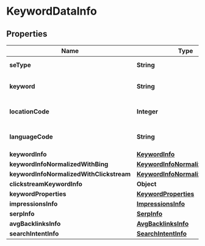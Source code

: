 

# KeywordDataInfo


## Properties

| Name | Type | Description | Notes |
|------------ | ------------- | ------------- | -------------|
|**seType** | **String** | search engine type |  [optional] |
|**keyword** | **String** | returned keyword idea |  [optional] |
|**locationCode** | **Integer** | location code in a POST array |  [optional] |
|**languageCode** | **String** | language code in a POST array |  [optional] |
|**keywordInfo** | [**KeywordInfo**](KeywordInfo.md) |  |  [optional] |
|**keywordInfoNormalizedWithBing** | [**KeywordInfoNormalizedWithInfo**](KeywordInfoNormalizedWithInfo.md) |  |  [optional] |
|**keywordInfoNormalizedWithClickstream** | [**KeywordInfoNormalizedWithInfo**](KeywordInfoNormalizedWithInfo.md) |  |  [optional] |
|**clickstreamKeywordInfo** | **Object** |  |  [optional] |
|**keywordProperties** | [**KeywordProperties**](KeywordProperties.md) |  |  [optional] |
|**impressionsInfo** | [**ImpressionsInfo**](ImpressionsInfo.md) |  |  [optional] |
|**serpInfo** | [**SerpInfo**](SerpInfo.md) |  |  [optional] |
|**avgBacklinksInfo** | [**AvgBacklinksInfo**](AvgBacklinksInfo.md) |  |  [optional] |
|**searchIntentInfo** | [**SearchIntentInfo**](SearchIntentInfo.md) |  |  [optional] |




